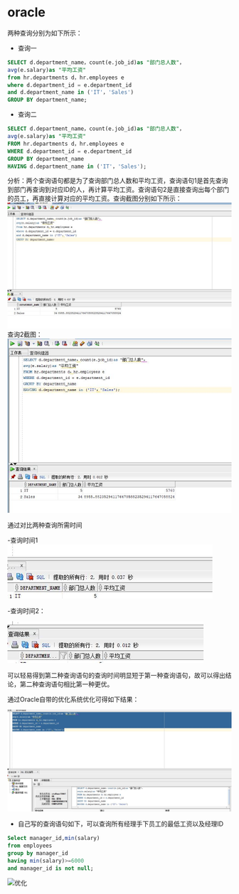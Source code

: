 # oracle
两种查询分别为如下所示：
- 查询一
```SQL
SELECT d.department_name，count(e.job_id)as "部门总人数"，
avg(e.salary)as "平均工资"
from hr.departments d，hr.employees e
where d.department_id = e.department_id
and d.department_name in ('IT'，'Sales')
GROUP BY department_name;
```
 - 查询二
 ```SQL
SELECT d.department_name，count(e.job_id)as "部门总人数"，
avg(e.salary)as "平均工资"
FROM hr.departments d，hr.employees e
WHERE d.department_id = e.department_id
GROUP BY department_name
HAVING d.department_name in ('IT'，'Sales');
```
分析：两个查询语句都是为了查询部门总人数和平均工资，查询语句1是首先查询到部门再查询到对应ID的人，再计算平均工资。查询语句2是直接查询出每个部门的员工，再直接计算对应的平均工资。查询截图分别如下所示：
![查询1](https://github.com/endpose/oracle/blob/master/test1/1.jpg)
查询2截图：
![查询2](https://github.com/endpose/oracle/blob/master/test1/2.jpg)





通过对比两种查询所需时间




-查询时间1  
![查询时间1](https://github.com/endpose/oracle/blob/master/test1/shijian1.jpg)

-查询时间2：



![查询2](https://github.com/endpose/oracle/blob/master/test1/time2.jpg)



可以轻易得到第二种查询语句的查询时间明显短于第一种查询语句，故可以得出结论，第二种查询语句相比第一种更优。


通过Oracle自带的优化系统优化可得如下结果：


![优化](https://github.com/endpose/oracle/blob/master/test1/优化指导2.jpg)

 - 自己写的查询语句如下，可以查询所有经理手下员工的最低工资以及经理ID
 ```SQL
Select manager_id,min(salary) 
from employees 
group by manager_id 
having min(salary)>=6000
and manager_id is not null;
```

![优化](https://github.com/endpose/oracle/blob/master/test1/查询.jpg)

